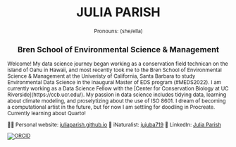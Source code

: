 <h1 align="center"> JULIA PARISH </h1>
<p align="center"> <small> Pronouns: (she/ella) </p>
<h2 align="center"> Bren School of Environmental Science & Management </h2>

<p align="left"> Welcome! 
My data science journey began working as a conservation field technican on the island of Oahu in Hawaii, and most recently took me to the Bren School of Environmental Science & Management at the Univeristy of California, Santa Barbara to study Environmental Data Science in the inaugural Master of EDS program (#MEDS2022). I am currently working as a Data Science Fellow with the [Center for Conservation Biology at UC Riverside](https://ccb.ucr.edu/). My passion in data science includes tidying data, learning about climate modeling, and proselytizing about the use of ISO 8601. I dream of becoming a computational artist in the future, but for now I am settling for doodling in Procreate. Currently learning about Quarto!
  
</p>

👩‍💻 Personal website: [juliaparish.github.io](https://juliaparish.github.io/)
🌼 iNaturalist: [jujuba719](https://www.inaturalist.org/people/jujuba/)
🏢 LinkedIn: [Julia Parish](https://www.linkedin.com/in/julia-a-parish/)

[![ORCID](https://img.shields.io/badge/ORCID-0000--0002--8323--6574-green.svg)](https://orcid.org/0000-0002-8323-6574)

</html>
<!--
working in a MD file, using html language

**juliaparish/juliaparish** is a ✨ _special_ ✨ repository because its `README.md` (this file) appears on your GitHub profile.

Here are some ideas to get you started:

- 🔭 I’m currently working on ...
- 🌱 I’m currently learning ...
- 👯 I’m looking to collaborate on ...
- 🤔 I’m looking for help with ...
- 💬 Ask me about ...
- 📫 How to reach me: ...
- 😄 Pronouns: ...
- ⚡ Fun fact: ...
-->

